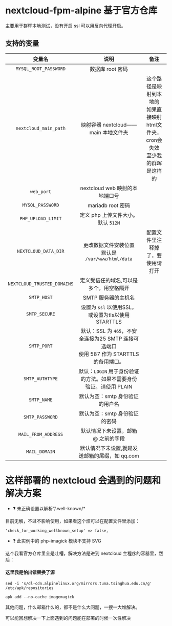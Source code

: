 # nextcloud-fpm-alpine 基于官方仓库
主要用于群晖本地测试，没有开启 ssl 可以用反向代理开启。

## 支持的变量

| 变量名 | 说明 | 备注 |
| :----: | :----: | :----: |
| `MYSQL_ROOT_PASSWORD` | 数据库 root 密码 |  |
| `nextcloud_main_path` | 映射容器 nextcloud——main 本地文件夹 | 这个路径是映射到本地的</br>如果直接映射html文件夹，cron会失效</br>至少我的群晖是这样的 |
| `web_port`| nextcloud web 映射的本地端口号 |  |
| `MYSQL_PASSWORD` | mariadb root 密码 |  |
| `PHP_UPLOAD_LIMIT` | 定义 php 上传文件大小。默认 `512M` |  |
| `NEXTCLOUD_DATA_DIR` | 更改数据文件安装位置</br>默认是 `/var/www/html/data` | 配置文件里注释掉了，要使用请打开  |
| `NEXTCLOUD_TRUSTED_DOMAINS` | 定义受信任的域名,可以是多个，用空格隔开 |  |
| `SMTP_HOST` | SMTP 服务器的主机名 |  |
| `SMTP_SECURE` | 设置为 `ssl` 以使用SSL，或设置为tls以使用STARTTLS |  |
| `SMTP_PORT` | 默认：SSL 为 `465`，不安全连接为25 SMTP 连接可选端口</br>使用 587 作为 STARTTLS 的备用端口。 |  |
| `SMTP_AUTHTYPE` | 默认：`LOGIN` 用于身份验证的方法。如果不需要身份验证，请使用 PLAIN |  |
| `SMTP_NAME` | 默认为空：smtp 身份验证的用户名 |  |
| `SMTP_PASSWORD` | 默认为空：smtp 身份验证的密码 |  |
| `MAIL_FROM_ADDRESS` | 默认情况下未设置，邮箱 @ 之前的字段 |  |
| `MAIL_DOMAIN` | 默认情况下未设置,就是发送邮箱的尾缀，如 qq.com |  |


# 这样部署的 nextcloud 会遇到的问题和解决方案

- ❓ 未正确设置以解析“/.well-known/*

目前无解，不过不影响使用，如果看这个烦可以在配置文件里添加：
```
'check_for_working_wellknown_setup' => false,
```

- ❓ 此实例中的 php-imagick 模块不支持 SVG

这个我看官方仓库里全是吐槽，解决方法是进到 nextcloud 主程序的容器里，然后：

#### 这里我是怕出错替换了源
```
sed -i 's/dl-cdn.alpinelinux.org/mirrors.tuna.tsinghua.edu.cn/g' /etc/apk/repositories
```
```
apk add --no-cache imagemagick
```

其他问题，什么邮箱什么的，都不是什么大问题，一搜一大堆解决。

可以能回想解决一下上面遇到的问题能在部署的时候一次性解决
